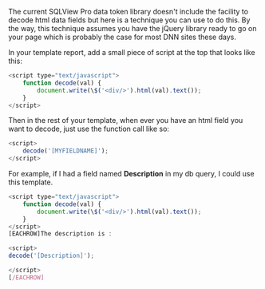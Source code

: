 The current SQLView Pro data token library doesn't include the facility
to decode html data fields but here is a technique you can use to do
this. By the way, this technique assumes you have the jQuery library
ready to go on your page which is probably the case for most DNN sites
these days.

In your template report, add a small piece of script at the top that
looks like this:

``` js
<script type="text/javascript">
	function decode(val) {
		document.write(\$('<div/>').html(val).text());
	}
</script>
```

Then in the rest of your template, when ever you have an html field you
want to decode, just use the function call like so:

``` js
<script>
	decode('[MYFIELDNAME]');
</script>
```

For example, if I had a field named **Description** in my db query, I
could use this template.

``` js
<script type="text/javascript">
	function decode(val) {
		document.write(\$('<div/>').html(val).text());
	}
</script>
[EACHROW]The description is :

<script>
decode('[Description]');

</script>
[/EACHROW]
```

